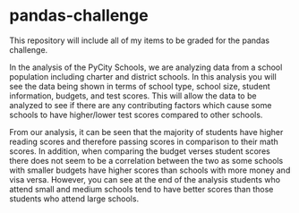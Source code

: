 # pandas-challenge

This repository will include all of my items to be graded for the pandas challenge.

In the analysis of the PyCity Schools, we are analyzing data from a school population including charter and district schools. In this analysis you will see the data being shown in terms of school type, school size, student information, budgets, and test scores. This will allow the data to be analyzed to see if there are any contributing factors which cause some schools to have higher/lower test scores compared to other schools.

From our analysis, it can be seen that the majority of students have higher reading scores and therefore passing scores in comparison to their math scores. In addition, when comparing the budget verses student scores there does not seem to be a correlation between the two as some schools with smaller budgets have higher scores than schools with more money and visa versa. However, you can see at the end of the analysis students who attend small and medium schools tend to have better scores than those students who attend large schools.
